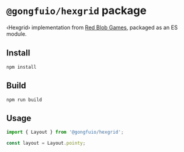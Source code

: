 # `@gongfuio/hexgrid` package

‹Hexgrid› implementation from [Red Blob Games](https://www.redblobgames.com/grids/hexagons/implementation.html), packaged as an ES module.

## Install

`npm install`

## Build

`npm run build`

## Usage

```javascript
import { Layout } from '@gongfuio/hexgrid';

const layout = Layout.pointy;
```